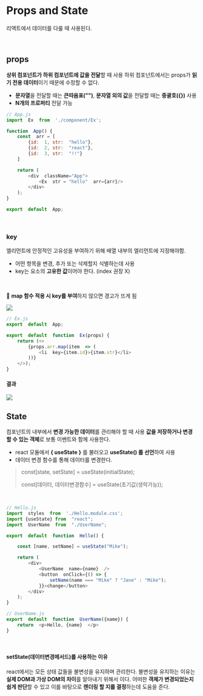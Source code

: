 # Props and State
리액트에서 데이터를 다룰 때 사용된다.

<br>

## props
**상위 컴포넌트가 하위 컴포넌트에 값을 전달**할 때 사용
하위 컴포넌트에서는 props가 **읽기 전용 데이터**이기 때문에 수정할 수 없다.

-  **문자열**을 전달할 때는 **큰따옴표("")**, **문자열 외의 값**을 전달할 때는 **중괄호({})** 사용
- **N개의 프로퍼티** 전달 가능
```javascript
// App.js
import  Ex  from  './component/Ex';

function  App() {
	const  arr = [
		{id:  1, str:  "hello"},
		{id:  2, str:  "react"},
		{id:  3, str:  "!!"}
	]

	return (
		<div  className="App">
			<Ex  str = "hello"  arr={arr}/>
		</div>
	);
}

export  default  App;
```
<br>

### key
엘리먼트에 안정적인 고유성을 부여하기 위해 배열 내부의 엘리먼트에 지정해야함.
- 어떤 항목을 변경, 추가 또는 삭제할지 식별하는데 사용 
- key는 요소의 **고유한 값**이어야 한다. (index 권장 X)

<br>

🚨 **map 함수 적용 시 key를 부여**하지 않으면 경고가 뜨게 됨

<img src="https://user-images.githubusercontent.com/46274903/174033061-09a08b57-ebda-4f76-b09b-e4a6fca60ab7.png">


```javascript
// Ex.js
export  default  App;

export  default  function  Ex(props) {
	return (<>
		{props.arr.map(item  => (
			<li  key={item.id}>{item.str}</li>
		))}
	</>);
}
```
#### 결과
<img src="https://user-images.githubusercontent.com/46274903/174198783-49e4591b-370c-4eda-b0fe-999b63a6437b.png">


<br>

## State
컴포넌트의 내부에서 **변경 가능한 데이터**를 관리해야 할 때 사용
**값을 저장하거나 변경할 수 있는 객체**로 보통 이벤트와 함께 사용한다.

- react 모듈에서 **{ useState }** 를 불러오고 **useState() 를 선언**하여 사용
- 데이터 변경 함수를 통해 데이터를 변경한다.

>const[state, setState] = useState(initialState); 
>
>const[데이터, 데이터변경함수] = useState(초기값(생락가능));

<br>

```javascript
// Hello.js
import  styles  from  './Hello.module.css';
import {useState} from  "react";
import  UserName  from  "./UserName";

export  default  function  Hello() {

	const [name, setName] = useState("Mike");

	return (
		<div>
			<UserName  name={name}  />
			<button  onClick={() => {
				setName(name === "Mike" ? "Jane" : "Mike");
			}}>change</button>
		</div>
	);
}

// UserName.js
export  default  function  UserName({name}) {
	return  <p>Hello, {name}  </p>
}
```
<br>

#### setState(데이터변경메서드)를 사용하는 이유
react에서는 모든 상태 값들을 불변성을 유지하며 관리한다. 불변성을 유지하는 이유는 **실제 DOM과 가상 DOM의 차이**를 알아내기 위해서 이다. 어떠한 **객체가 변경되었는지 쉽게 판단**할 수 있고 이를 바탕으로 **렌더링 할 지를 결정**하는데 도움을 준다. 

